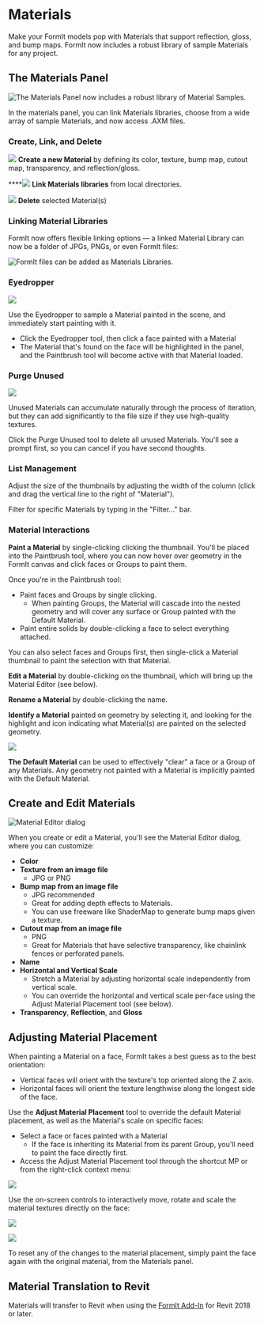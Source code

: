# Materials

Make your FormIt models pop with Materials that support reflection, gloss, and bump maps. FormIt now includes a robust library of sample Materials for any project.

## The Materials Panel

![The Materials Panel now includes a robust library of Material Samples.](../.gitbook/assets/screen-shot-2020-03-27-at-3.29.00-pm.png)

In the materials panel, you can link Materials libraries, choose from a wide array of sample Materials, and now access .AXM files.

### Create, Link, and Delete

![](../.gitbook/assets/materials_add.PNG) **Create a new Material** by defining its color, texture, bump map, cutout map, transparency, and reflection/gloss.

\*\*\*\*![](../.gitbook/assets/screen-shot-2020-03-27-at-9.59.56-am%20%281%29.png) **Link Materials libraries** from local directories.

![](../.gitbook/assets/materials_delete%20%281%29.PNG) **Delete** selected Material\(s\)

### Linking Material Libraries

FormIt now offers flexible linking options — a linked Material Library can now be a folder of JPGs, PNGs, or even FormIt files:

![FormIt files can be added as Materials Libraries.](../.gitbook/assets/image-1.png)



### Eyedropper

![](../.gitbook/assets/materials_eyedropper.PNG) 

Use the Eyedropper to sample a Material painted in the scene, and immediately start painting with it. 

* Click the Eyedropper tool, then click a face painted with a Material
* The Material that's found on the face will be highlighted in the panel, and the Paintbrush tool will become active with that Material loaded.

### Purge Unused

![](../.gitbook/assets/materials_purge-all.PNG) 

Unused Materials can accumulate naturally through the process of iteration, but they can add significantly to the file size if they use high-quality textures.

Click the Purge Unused tool to delete all unused Materials. You'll see a prompt first, so you can cancel if you have second thoughts.

### List Management

Adjust the size of the thumbnails by adjusting the width of the column \(click and drag the vertical line to the right of "Material"\).

Filter for specific Materials by typing in the "Filter..." bar.

### Material Interactions

**Paint a Material** by single-clicking clicking the thumbnail. You'll be placed into the Paintbrush tool, where you can now hover over geometry in the FormIt canvas and click faces or Groups to paint them.

Once you're in the Paintbrush tool:

* Paint faces and Groups by single clicking.
  * When painting Groups, the Material will cascade into the nested geometry and will cover any surface or Group painted with the Default Material.
* Paint entire solids by double-clicking a face to select everything attached.

You can also select faces and Groups first, then single-click a Material thumbnail to paint the selection with that Material.

**Edit a Material** by double-clicking on the thumbnail, which will bring up the Material Editor \(see below\).

**Rename a Material** by double-clicking the name.

**Identify a Material** painted on geometry by selecting it, and looking for the highlight and icon indicating what Material\(s\) are painted on the selected geometry.

![](../.gitbook/assets/material_selected.png)

**The Default Material** can be used to effectively "clear" a face or a Group of any Materials. Any geometry not painted with a Material is implicitly painted with the Default Material.

## Create and Edit Materials

![Material Editor dialog](../.gitbook/assets/screen-shot-2020-03-27-at-3.19.05-pm.png)

  
When you create or edit a Material, you'll see the Material Editor dialog, where you can customize:

* **Color**
* **Texture from an image file**
  * JPG or PNG
* **Bump map from an image file**
  * JPG recommended
  * Great for adding depth effects to Materials.
  * You can use freeware like ShaderMap to generate bump maps given a texture.
* **Cutout map from an image file**
  * PNG
  * Great for Materials that have selective transparency, like chainlink fences or perforated panels. 
* **Name**
* **Horizontal and Vertical Scale**
  * Stretch a Material by adjusting horizontal scale independently from vertical scale.
  * You can override the horizontal and vertical scale per-face using the Adjust Material Placement tool \(see below\).
* **Transparency**, **Reflection**, and **Gloss**

## Adjusting Material Placement

When painting a Material on a face, FormIt takes a best guess as to the best orientation:

* Vertical faces will orient with the texture's top oriented along the Z axis.
* Horizontal faces will orient the texture lengthwise along the longest side of the face.

Use the **Adjust Material Placement** tool to override the default Material placement, as well as the Material's scale on specific faces:

* Select a face or faces painted with a Material
  * If the face is inheriting its Material from its parent Group, you'll need to paint the face directly first.
* Access the Adjust Material Placement tool through the shortcut MP or from the right-click context menu:

![](../.gitbook/assets/adjust-material-placement.PNG)

Use the on-screen controls to interactively move, rotate and scale the material textures directly on the face:

![](../.gitbook/assets/materialplacement.gif)

![](../.gitbook/assets/adjust-material-placement.gif)

To reset any of the changes to the material placement, simply paint the face again with the original material, from the Materials panel.

## Material Translation to Revit

Materials will transfer to Revit when using the [FormIt Add-In](https://formit.autodesk.com/page/formit-revit) for Revit 2018 or later.

